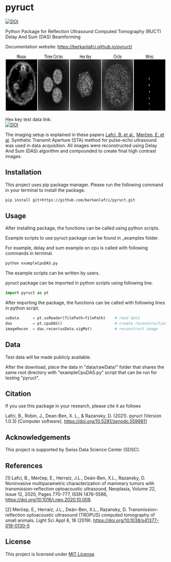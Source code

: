 pyruct
=======================================================

[![DOI](https://zenodo.org/badge/DOI/10.5281/zenodo.5599811.svg)](https://doi.org/10.5281/zenodo.5599811)

Python Package for Reflection Ultrasound Computed Tomography (RUCT) Delay And Sum (DAS) Beamforming

Documentation website: https://berkanlafci.github.io/pyruct/ 

<img src="https://github.com/berkanlafci/pyruct/blob/main/docs/_img/readmeImage.png" width="1000" height="180">

Hex key test data link:  
[![DOI](https://zenodo.org/badge/DOI/10.5281/zenodo.5599242.svg)](https://doi.org/10.5281/zenodo.5599242)

The imaging setup is explained in these papers [Lafci, B. et al.](https://www.sciencedirect.com/science/article/pii/S1476558620301639), [Merčep, E. et al](https://www.nature.com/articles/s41377-019-0130-5). Synthetic Transmit Aperture (STA) method for pulse-echo ultrasound was used in data acquisition. All images were reconstructed using Delay And Sum (DAS) algorithm and compounded to create final high contrast images.

Installation
-------------------------------------------------------
This project uses pip package manager. Please run the following command in your terminal to install the package.
```bash
pip install git+https://github.com/berkanlafci/pyruct.git
```

Usage
-------------------------------------------------------
After installing package, the functions can be called using python scripts.

Example scripts to use pyruct package can be found in _examples folder.

For example, delay and sum example on cpu is called with following commands in terminal.
```bash
python exampleCpuDAS.py
```
The example scripts can be written by users.

pyruct package can be imported in python scripts using following line.
```python
import pyruct as pt
```
After importing the package, the functions can be called with following lines in python script.
```python
usData      = pt.usReader(filePath=filePath) 	# read data
das         = pt.cpuDAS()                      	# create reconstruction object
imageRecon  = das.recon(usData.sigMat)         	# reconstruct image
```

Data
-------------------------------------------------------
Test data will be made publicly available.

After the download, place the data in "data/rawData/" folder that shares the same root directory with "exampleCpuDAS.py" script that can be run for testing "pyruct".

Citation
-------------------------------------------------------
If you use this package in your research, please cite it as follows

Lafci, B., Robin, J., Dean-Ben, X. L., & Razansky, D. (2021). pyruct (Version 1.0.3) [Computer software]. https://doi.org/10.5281/zenodo.5599811

Acknowledgements
-------------------------------------------------------
This project is supported by Swiss Data Science Center (SDSC).

References
-------------------------------------------------------
[1] Lafci, B., Merčep, E., Herraiz, J.L., Deán-Ben, X.L., Razansky, D. Noninvasive multiparametric characterization of mammary tumors with transmission-reflection optoacoustic ultrasound, Neoplasia, Volume 22, Issue 12, 2020, Pages 770-777, ISSN 1476-5586, https://doi.org/10.1016/j.neo.2020.10.008.

[2] Merčep, E., Herraiz, J.L., Deán-Ben, X.L., Razansky, D. Transmission–reflection optoacoustic ultrasound (TROPUS) computed tomography of small animals. Light Sci Appl 8, 18 (2019). https://doi.org/10.1038/s41377-019-0130-5

License
-------------------------------------------------------
This project is licensed under [MIT License](https://mit-license.org/).